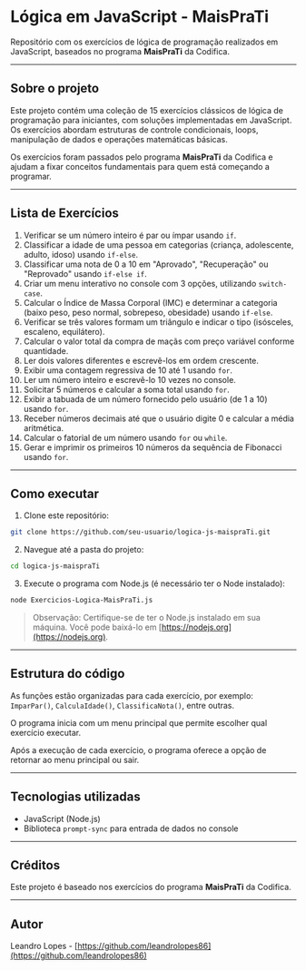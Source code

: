 
# Lógica em JavaScript - MaisPraTi

Repositório com os exercícios de lógica de programação realizados em JavaScript, baseados no programa **MaisPraTi** da Codifica.

---

## Sobre o projeto

Este projeto contém uma coleção de 15 exercícios clássicos de lógica de programação para iniciantes, com soluções implementadas em JavaScript. Os exercícios abordam estruturas de controle condicionais, loops, manipulação de dados e operações matemáticas básicas.

Os exercícios foram passados pelo programa **MaisPraTi** da Codifica e ajudam a fixar conceitos fundamentais para quem está começando a programar.

---

## Lista de Exercícios

1. Verificar se um número inteiro é par ou ímpar usando `if`.
2. Classificar a idade de uma pessoa em categorias (criança, adolescente, adulto, idoso) usando `if-else`.
3. Classificar uma nota de 0 a 10 em "Aprovado", "Recuperação" ou "Reprovado" usando `if-else if`.
4. Criar um menu interativo no console com 3 opções, utilizando `switch-case`.
5. Calcular o Índice de Massa Corporal (IMC) e determinar a categoria (baixo peso, peso normal, sobrepeso, obesidade) usando `if-else`.
6. Verificar se três valores formam um triângulo e indicar o tipo (isósceles, escaleno, equilátero).
7. Calcular o valor total da compra de maçãs com preço variável conforme quantidade.
8. Ler dois valores diferentes e escrevê-los em ordem crescente.
9. Exibir uma contagem regressiva de 10 até 1 usando `for`.
10. Ler um número inteiro e escrevê-lo 10 vezes no console.
11. Solicitar 5 números e calcular a soma total usando `for`.
12. Exibir a tabuada de um número fornecido pelo usuário (de 1 a 10) usando `for`.
13. Receber números decimais até que o usuário digite 0 e calcular a média aritmética.
14. Calcular o fatorial de um número usando `for` ou `while`.
15. Gerar e imprimir os primeiros 10 números da sequência de Fibonacci usando `for`.

---

## Como executar

1. Clone este repositório:

```bash
git clone https://github.com/seu-usuario/logica-js-maispraTi.git
```

2. Navegue até a pasta do projeto:

```bash
cd logica-js-maispraTi
```

3. Execute o programa com Node.js (é necessário ter o Node instalado):

```bash
node Exercicios-Logica-MaisPraTi.js
```

> Observação: Certifique-se de ter o Node.js instalado em sua máquina. Você pode baixá-lo em [https://nodejs.org](https://nodejs.org).

---

## Estrutura do código

As funções estão organizadas para cada exercício, por exemplo: `ImparPar()`, `CalculaIdade()`, `ClassificaNota()`, entre outras.

O programa inicia com um menu principal que permite escolher qual exercício executar.

Após a execução de cada exercício, o programa oferece a opção de retornar ao menu principal ou sair.

---

## Tecnologias utilizadas

- JavaScript (Node.js)  
- Biblioteca `prompt-sync` para entrada de dados no console

---

## Créditos

Este projeto é baseado nos exercícios do programa **MaisPraTi** da Codifica.

---

## Autor

Leandro Lopes - [https://github.com/leandrolopes86](https://github.com/leandrolopes86)

